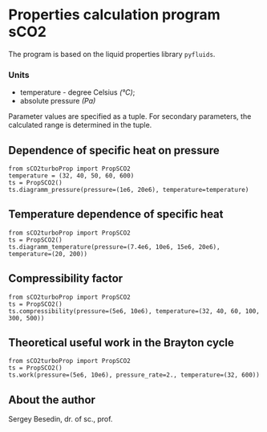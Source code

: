 # Properties calculation program sCO2

The program is based on the liquid properties library `pyfluids`.

### Units
- temperature - degree Celsius _(°C)_;
- absolute pressure _(Pa)_

Parameter values ​​are specified as a tuple. For secondary parameters, the calculated range is determined in the tuple.

## Dependence of specific heat on pressure

```
from sCO2turboProp import PropSCO2
temperature = (32, 40, 50, 60, 600)
ts = PropSCO2()
ts.diagramm_pressure(pressure=(1e6, 20e6), temperature=temperature)
```

## Temperature dependence of specific heat

```
from sCO2turboProp import PropSCO2
ts = PropSCO2()
ts.diagramm_temperature(pressure=(7.4e6, 10e6, 15e6, 20e6), temperature=(20, 200))
```

## Compressibility factor

```
from sCO2turboProp import PropSCO2
ts = PropSCO2()
ts.compressibility(pressure=(5e6, 10e6), temperature=(32, 40, 60, 100, 300, 500))
```

## Theoretical useful work in the Brayton cycle

```
from sCO2turboProp import PropSCO2
ts = PropSCO2()
ts.work(pressure=(5e6, 10e6), pressure_rate=2., temperature=(32, 600))
```

## About the author
Sergey Besedin,
dr. of sc., prof.
